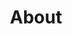 ---
title: "About"
layout: "about"
draft: false
about: 
  title: Phoenix Progressive Technology
  description: 
    - The company started by taking over the pump division business of Jebsen & Jessen Technology Thailand.
    - 12 employees from Sales, Services and Business Admin, with a combined Pump and Motors experience of more than 30 years.
    - We provide a wide range of fluid pumping solutions to the commercial and residential building sectors including those for water treatment, irrigation, booster pumps and service water as well as industrial sectors including power plant, fertilizer, mining, petrochemical, chemical, steel, sugar, pulp & paper and palm oil.
    - Business operations are located in Lad Krabang with a fully operational workshop and warehouse facility.
    - Representing Top Tier Pumps and Motors brands in Thailand and Southeast Asia.
    - Serving more than 500 customers and through a nationwide dealer network. 
  image: /images/favicon.png

---